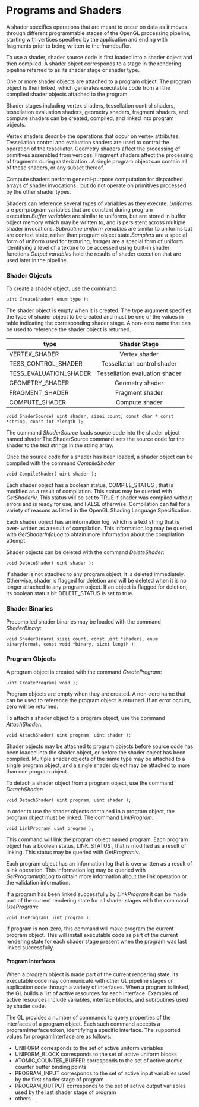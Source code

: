 
# Programs and Shaders 

A shader specifies operations that are meant to occur on data as it moves through different programmable stages of the OpenGL processing pipeline, starting with vertices specified by the application and ending with fragments prior to being written to the framebuffer.

To use a shader, shader source code is first loaded into a shader object and then compiled. A shader object corresponds to a stage in the rendering pipeline referred to as its shader stage or shader type.


One or more shader objects are attached to a program object. The program object is then linked, which generates executable code from all the compiled shader objects attached to the program.

Shader stages including vertex shaders, tessellation control shaders, tessellation evaluation shaders, geometry shaders, fragment shaders, and compute shaders can be created, compiled, and linked into program objects.

Vertex shaders describe the operations that occur on vertex attributes. Tessellation control and evaluation shaders are used to control the operation of the tessellator. Geometry shaders affect the processing of primitives assembled from vertices. Fragment shaders affect the processing of fragments during rasterization . A single program object can contain all of these shaders, or any subset thereof.

Compute shaders perform general-purpose computation for dispatched arrays of shader invocations , but do not operate on primitives processed by the other shader types.

Shaders can reference several types of variables as they execute. *Uniforms*  are per-program variables that are constant during program execution.*Buffer variables* are similar to uniforms, but are stored in buffer object memory which may be written to, and is persistent across multiple shader invocations. *Subroutine uniform variables* are similar to uniforms but are context state, rather than program object state.*Samplers* are a special form of uniform used for texturing, *Images* are a special form of uniform identifying a level of a texture to be accessed using built-in shader functions.*Output variables* hold the results of shader execution that are used later in the pipeline.

### Shader Objects 

To create a shader object, use the command:

    uint CreateShader( enum type );
    
The shader object is empty when it is created. The type argument specifies the type of shader object to be created and must be one of the values in table indicating the corresponding shader stage. A non-zero name that can be used to reference the
shader object is returned. 

| type        | Shader Stage    |   
| ------------- |:-------------:|
| VERTEX_SHADER     | Vertex shader| 
| TESS_CONTROL_SHADER | Tessellation control shader|
|TESS_EVALUATION_SHADER |Tessellation evaluation shader |
| GEOMETRY_SHADER|Geometry shader|
|FRAGMENT_SHADER|Fragment shader|
|COMPUTE_SHADER| Compute shader|

    void ShaderSource( uint shader, sizei count, const char * const *string, const int *length );
    
The command *ShaderSource* loads source code into the shader object named shader.The ShaderSource command sets the source code for the shader to the text strings in the string array.

Once the source code for a shader has been loaded, a shader object can be compiled with the command *CompileShader* 

    void CompileShader( uint shader );
    
Each shader object has a boolean status, COMPILE_STATUS , that is modified as a result of compilation. This status may be queried with *GetShaderiv*. This status will be set to TRUE if shader was compiled without errors and is ready for use, and FALSE otherwise. Compilation can fail for a variety of reasons as listed in the OpenGL Shading Language Specification. 


Each shader object has an information log, which is a text string that is over- written as a result of compilation. This information log may be queried with *GetShaderInfoLog* to obtain more information about the compilation attempt.


Shader objects can be deleted with the command *DeleteShader*:

    void DeleteShader( uint shader );

If shader is not attached to any program object, it is deleted immediately. Otherwise, shader is flagged for deletion and will be deleted when it is no longer attached to any program object. If an object is flagged for deletion, its boolean status bit DELETE_STATUS is set to true.

### Shader Binaries 

Precompiled shader binaries may be loaded with the command *ShaderBinary*:

    void ShaderBinary( sizei count, const uint *shaders, enum binaryformat, const void *binary, sizei length );
    
### Program Objects 

A program object is created with the command *CreateProgram*: 

    uint CreateProgram( void );
    
Program objects are empty when they are created. A non-zero name that can be used to reference the program object is returned. If an error occurs, zero will be returned.

To attach a shader object to a program object, use the command *AttachShader*:

    void AttachShader( uint program, uint shader );

Shader objects may be attached to program objects before source code has been loaded into the shader object, or before the shader object has been compiled. Multiple shader objects of the same type may be attached to a single program object, and a single shader object may be attached to more than one program object.

To detach a shader object from a program object, use the command *DetachShader*:

    void DetachShader( uint program, uint shader );
    
In order to use the shader objects contained in a program object, the program object must be linked. The command *LinkProgram*:

    void LinkProgram( uint program );

This command will link the program object named program. Each program object has a boolean status, LINK_STATUS , that is modified as a result of linking. This status may be queried with *GetProgramiv*.

Each program object has an information log that is overwritten as a result of alink operation. This information log may be queried with *GetProgramInfoLog* to obtain more information about the link operation or the validation information.


If a program has been linked successfully by *LinkProgram* it can be made part of the current rendering state for all shader stages with the command *UseProgram*:
 
    void UseProgram( uint program );
    
If program is non-zero, this command will make program the current program object. This will install executable code as part of the current rendering state for each shader stage present when the program was last linked successfully.


#### Program Interfaces 

When a program object is made part of the current rendering state, its executable code may communicate with other GL pipeline stages or application code through a variety of interfaces. When a program is linked, the GL builds a list of active
resources for each interface. Examples of active resources include variables, interface blocks, and subroutines used by shader code.

The GL provides a number of commands to query properties of the interfaces of a program object. Each such command accepts a programInterface token, identifying a specific interface. The supported values for programInterface are as follows:

- UNIFORM corresponds to the set of active uniform variables
- UNIFORM_BLOCK corresponds to the set of active uniform blocks
- ATOMIC_COUNTER_BUFFER corresponds to the set of active atomic counter buffer binding points
- PROGRAM_INPUT corresponds to the set of active input variables used by the first shader stage of program
- PROGRAM_OUTPUT corresponds to the set of active output variables used by the last shader stage of program
- others ... 

